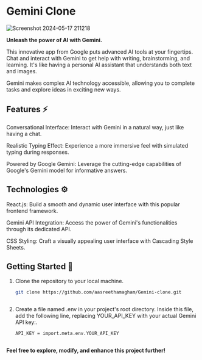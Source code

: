 #  Gemini Clone 

![Screenshot 2024-05-17 211218](https://github.com/Sai-Manikanta-Andey/GeminiClone/assets/87435743/c0c9d3dc-b12d-4276-8f71-8e112e54a511)


**Unleash the power of AI with Gemini.**

This innovative app from Google puts advanced AI tools at your fingertips. Chat and interact with Gemini to get help with writing, brainstorming, and learning. It's like having a personal AI assistant that understands both text and images.

Gemini makes complex AI technology accessible, allowing you to complete tasks and explore ideas in exciting new ways.

## Features ⚡
Conversational Interface: Interact with Gemini in a natural way, just like having a chat.

Realistic Typing Effect: Experience a more immersive feel with simulated typing during responses.

Powered by Google Gemini: Leverage the cutting-edge capabilities of Google's Gemini model for informative answers.

## Technologies ⚙️
React.js: Build a smooth and dynamic user interface with this popular frontend framework.

Gemini API Integration: Access the power of Gemini's functionalities through its dedicated API.

CSS Styling: Craft a visually appealing user interface with Cascading Style Sheets.




## Getting Started 🚦
1. Clone the repository to your local machine.

    ```bash
    git clone https://github.com/aasreethamagham/Gemini-clone.git



2. Create a file named .env in your project's root directory. Inside this file, add the following line, replacing YOUR_API_KEY with your actual Gemini API key:.

    ```bash
    API_KEY = import.meta.env.YOUR_API_KEY

   

  **Feel free to explore, modify, and enhance this project further!**
